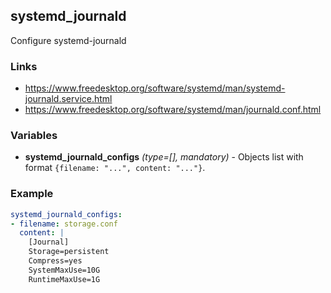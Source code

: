 systemd_journald
---

Configure systemd-journald

### Links
- <https://www.freedesktop.org/software/systemd/man/systemd-journald.service.html>
- <https://www.freedesktop.org/software/systemd/man/journald.conf.html>

### Variables
- **systemd_journald_configs** *(type=[], mandatory)* - Objects list with format `{filename: "...", content: "..."}`.

### Example
```yaml
systemd_journald_configs:
- filename: storage.conf
  content: |
    [Journal]
    Storage=persistent
    Compress=yes
    SystemMaxUse=10G
    RuntimeMaxUse=1G
```
